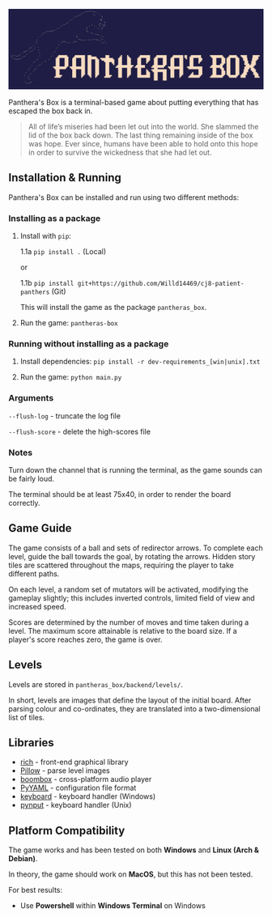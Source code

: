 ![Panthera's Box Logo][logo]

[logo]: img/PantherasBox.png "Panthera's Box"

Panthera's Box is a terminal-based game about putting everything that has escaped the box back in.

> All of life’s miseries had been let out into the world.
> She slammed the lid of the box back down. The last thing remaining inside of the box was hope.
> Ever since, humans have been able to hold onto this hope in order to survive the wickedness that she had let out.

## Installation & Running

Panthera's Box can be installed and run using two different methods:

### Installing as a package

1. Install with `pip`:

    1.1a `pip install .` (Local)

    or

    1.1b `pip install git+https://github.com/Willd14469/cj8-patient-panthers` (Git)

    This will install the game as the package `pantheras_box`.

2. Run the game: `pantheras-box`

### Running without installing as a package

1. Install dependencies: `pip install -r dev-requirements_[win|unix].txt`

2. Run the game: `python main.py`

### Arguments

`--flush-log` - truncate the log file

`--flush-score` - delete the high-scores file

### Notes

Turn down the channel that is running the terminal, as the game sounds can be fairly loud.

The terminal should be at least 75x40, in order to render the board correctly.

## Game Guide

The game consists of a ball and sets of redirector arrows. To complete each level, guide the ball towards the goal, by rotating the arrows. Hidden story tiles are scattered throughout the maps, requiring the player to take different paths.

On each level, a random set of mutators will be activated, modifying the gameplay slightly; this includes inverted controls, limited field of view and increased speed.

Scores are determined by the number of moves and time taken during a level. The maximum score attainable is relative to the board size. If a player's score reaches zero, the game is over.

## Levels

Levels are stored in `pantheras_box/backend/levels/`.

In short, levels are images that define the layout of the initial board. After parsing colour and co-ordinates, they are translated into a two-dimensional list of tiles.

## Libraries

- [rich](https://pypi.org/project/rich/) - front-end graphical library
- [Pillow](https://pypi.org/project/Pillow/) - parse level images
- [boombox](https://pypi.org/project/boombox/) - cross-platform audio player
- [PyYAML](https://pypi.org/project/PyYAML/) - configuration file format
- [keyboard](https://pypi.org/project/keyboard/) - keyboard handler (Windows)
- [pynput](https://pypi.org/project/pynput/) - keyboard handler (Unix)

## Platform Compatibility

The game works and has been tested on both **Windows** and **Linux (Arch & Debian)**.

In theory, the game should work on **MacOS**, but this has not been tested.

For best results:
   - Use **Powershell** within **Windows Terminal** on Windows
